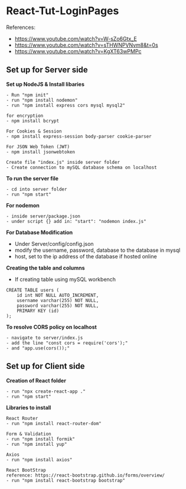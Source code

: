 # React-Tut-LoginPages
References: 
- https://www.youtube.com/watch?v=W-sZo6Gtx_E
- https://www.youtube.com/watch?v=sTHWNPVNvm8&t=0s
- https://www.youtube.com/watch?v=KgXT63wPMPc

## Set up for Server side
**Set up NodeJS & Install libaries**
```
- Run "npm init"
- run "npm install nodemon"
- run "npm install express cors mysql mysql2"

for encryption
- npm install bcrypt

For Cookies & Session
- npm install express-session body-parser cookie-parser

For JSON Web Token (JWT)
- npm install jsonwebtoken

Create file "index.js" inside server folder
- Create connection to mySQL database schema on localhost
```

**To run the server file**
```
- cd into server folder
- run "npm start"
```

**For nodemon**
```
- inside server/package.json
- under script {} add in: "start": "nodemon index.js"
```

**For Database Modification**
- Under Server/config/config.json
- modify the username, password, database to the database in mysql
- host, set to the ip address of the database if hosted online

**Creating the table and columns**
- If creating table using mySQL workbench
```
CREATE TABLE users (
    id int NOT NULL AUTO_INCREMENT,
    username varchar(255) NOT NULL,
    password varchar(255) NOT NULL,
    PRIMARY KEY (id)
);
```

**To resolve CORS policy on localhost**
```
- navigate to server/index.js
- add the line "const cors = require('cors');"
- and "app.use(cors());"
```

## Set up for Client side

**Creation of React folder**
```
- run "npx create-react-app ."
- run "npm start"
```

**Libraries to install**
```
React Router
- run "npm install react-router-dom"

Form & Validation
- run "npm install formik"
- run "npm install yup"

Axios
- run "npm install axios"

React BootStrap
reference: https://react-bootstrap.github.io/forms/overview/
- run "npm install react-bootstrap bootstrap"
```
